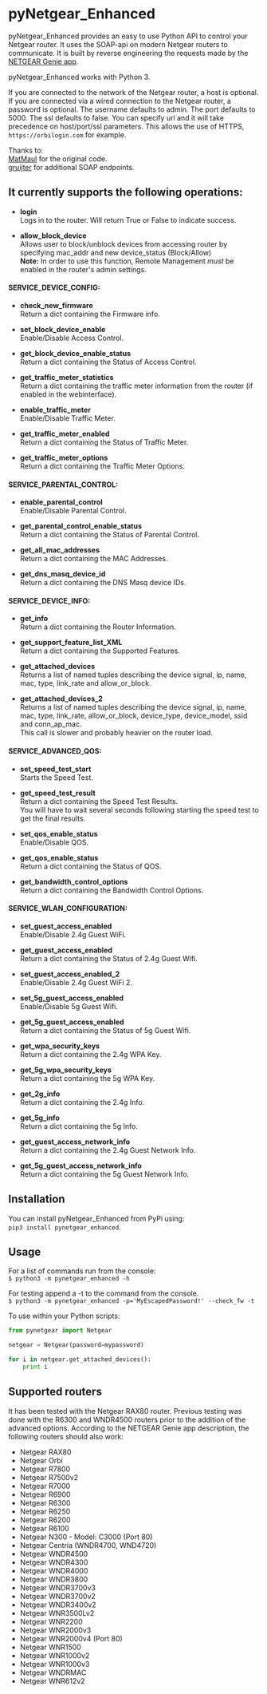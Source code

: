# pyNetgear_Enhanced #

pyNetgear_Enhanced provides an easy to use Python API to control your Netgear router. It uses the SOAP-api on modern Netgear routers to communicate. It is built by reverse engineering the requests made by the [NETGEAR Genie app](https://play.google.com/store/apps/details?id=com.dragonflow).

pyNetgear_Enhanced works with Python 3.

If you are connected to the network of the Netgear router, a host is optional.
If you are connected via a wired connection to the Netgear router, a password is optional.
The username defaults to admin.
The port defaults to 5000.
The ssl defaults to false.
You can specify url and it will take precedence on host/port/ssl parameters.
This allows the use of HTTPS, `https://orbilogin.com` for example.

Thanks to:  
[MatMaul](https://github.com/MatMaul/pynetgear) for the original code.  
[gruijter](https://github.com/gruijter/netgear.js) for additional SOAP endpoints.  


## It currently supports the following operations: ##

* **login**  
Logs in to the router. Will return True or False to indicate success.

* **allow_block_device**  
Allows user to block/unblock devices from accessing router by specifying mac_addr and new device_status (Block/Allow)  
**Note:** In order to use this function, Remote Management _must_ be enabled in the router's admin settings.

#### SERVICE_DEVICE_CONFIG: ####

* **check_new_firmware**  
Return a dict containing the Firmware info.

* **set_block_device_enable**  
Enable/Disable Access Control.

* **get_block_device_enable_status**  
Return a dict containing the Status of Access Control.

* **get_traffic_meter_statistics**  
Return a dict containing the traffic meter information from the router (if enabled in the webinterface).

* **enable_traffic_meter**  
Enable/Disable Traffic Meter.

* **get_traffic_meter_enabled**  
Return a dict containing the Status of Traffic Meter.

* **get_traffic_meter_options**  
Return a dict containing the Traffic Meter Options.

#### SERVICE_PARENTAL_CONTROL: ####

* **enable_parental_control**  
Enable/Disable Parental Control.

* **get_parental_control_enable_status**  
Return a dict containing the Status of Parental Control.

* **get_all_mac_addresses**  
Return a dict containing the MAC Addresses.

* **get_dns_masq_device_id**  
Return a dict containing the DNS Masq device IDs.

#### SERVICE_DEVICE_INFO: ####

* **get_info**  
Return a dict containing the Router Information.

* **get_support_feature_list_XML**  
Return a dict containing the Supported Features.

* **get_attached_devices**  
Returns a list of named tuples describing the device signal, ip, name, mac, type, link_rate and allow_or_block.

* **get_attached_devices_2**  
Returns a list of named tuples describing the device signal, ip, name, mac, type, link_rate, allow_or_block, device_type, device_model, ssid and conn_ap_mac.  
This call is slower and probably heavier on the router load.

#### SERVICE_ADVANCED_QOS: ####

* **set_speed_test_start**  
Starts the Speed Test.

* **get_speed_test_result**  
Return a dict containing the Speed Test Results.  
You will have to wait several seconds following starting the speed test to get the final results.

* **set_qos_enable_status**  
Enable/Disable QOS.

* **get_qos_enable_status**  
Return a dict containing the Status of QOS.

* **get_bandwidth_control_options**  
Return a dict containing the Bandwidth Control Options.

#### SERVICE_WLAN_CONFIGURATION: ####

* **set_guest_access_enabled**  
Enable/Disable 2.4g Guest WiFi.

* **get_guest_access_enabled**  
Return a dict containing the Status of 2.4g Guest Wifi.

* **set_guest_access_enabled_2**  
Enable/Disable 2.4g Guest WiFi 2.

* **set_5g_guest_access_enabled**  
Enable/Disable 5g Guest Wifi.

* **get_5g_guest_access_enabled**  
Return a dict containing the Status of 5g Guest Wifi.

* **get_wpa_security_keys**  
Return a dict containing the 2.4g WPA Key.

* **get_5g_wpa_security_keys**  
Return a dict containing the 5g WPA Key.

* **get_2g_info**  
Return a dict containing the 2.4g Info.

* **get_5g_info**  
Return a dict containing the 5g Info.

* **get_guest_access_network_info**  
Return a dict containing the 2.4g Guest Network Info.

* **get_5g_guest_access_network_info**  
Return a dict containing the 5g Guest Network Info.


## Installation ##

You can install pyNetgear_Enhanced from PyPi using:  
`pip3 install pynetgear_enhanced`.


## Usage ##

For a list of commands run from the console:  
`$ python3 -m pynetgear_enhanced -h`

For testing append a -t to the command from the console.  
`$ python3 -m pynetgear_enhanced -p='MyEscapedPassword!' --check_fw -t`

To use within your Python scripts:
```python
from pynetgear import Netgear

netgear = Netgear(password=mypassword)

for i in netgear.get_attached_devices():
    print i
```


## Supported routers ##
It has been tested with the Netgear RAX80 router. Previous testing was done with the R6300 and WNDR4500 routers prior to the addition of the advanced options. According to the NETGEAR Genie app description, the following routers should also work:

 * Netgear RAX80
 * Netgear Orbi
 * Netgear R7800
 * Netgear R7500v2
 * Netgear R7000
 * Netgear R6900
 * Netgear R6300
 * Netgear R6250
 * Netgear R6200
 * Netgear R6100
 * Netgear N300 - Model: C3000 (Port 80)
 * Netgear Centria (WNDR4700, WND4720)
 * Netgear WNDR4500
 * Netgear WNDR4300
 * Netgear WNDR4000
 * Netgear WNDR3800
 * Netgear WNDR3700v3
 * Netgear WNDR3700v2
 * Netgear WNDR3400v2
 * Netgear WNR3500Lv2
 * Netgear WNR2200
 * Netgear WNR2000v3
 * Netgear WNR2000v4 (Port 80)
 * Netgear WNR1500
 * Netgear WNR1000v2
 * Netgear WNR1000v3
 * Netgear WNDRMAC
 * Netgear WNR612v2
